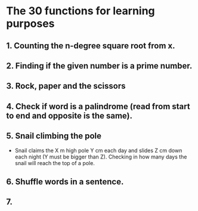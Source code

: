 # The 30 functions for learning purposes


## 1. Counting the n-degree square root from x.

## 2. Finding if the given number is a prime number.

## 3. Rock, paper and the scissors

## 4. Check if word is a palindrome (read from start to end and opposite is the same).

## 5. Snail climbing the pole
 - Snail claims the X m high pole Y cm each day and slides Z cm down each night (Y must be bigger than Z). Checking in how many days the snail will reach the top of a pole.

## 6. Shuffle words in a sentence.

## 7. 